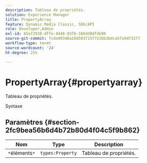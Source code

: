 ```yaml
---
description: Tableau de propriétés.
solution: Experience Manager
title: PropertyArray
feature: Dynamic Media Classic, SDK/API
role: Developer,Admin
exl-id: 65a72938-dffe-4448-93f6-166dd0dfdb90
source-git-commit: fcda99340a18d5037157723bb3bdca5fa9df3277
workflow-type: tm+mt
source-wordcount: '24'
ht-degree: 25%

---
```


# PropertyArray{#propertyarray}

Tableau de propriétés.

Syntaxe

## Paramètres {#section-2fc9bea56b6d4b72b80d4f04c5f9b862}

| Nom | Type | Description |
|---|---|---|
| `*`éléments`*` | `types:Property` | Tableau de propriétés. |
